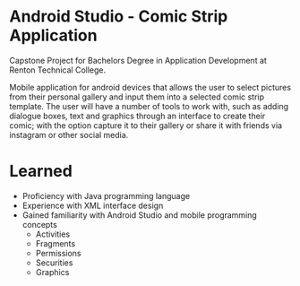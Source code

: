 # Android Studio - Comic Strip Application

Capstone Project for Bachelors Degree in Application Development at Renton Technical College. 

Mobile application for android devices that allows the user to select pictures from their personal gallery and input them into a selected comic strip template. The user will have a number of tools to work with, such as adding dialogue boxes, text and graphics through an interface to create their comic; with the option capture it to their gallery or share it with friends via instagram or other social media. 

# Learned
- Proficiency with Java programming language
- Experience with XML interface design
- Gained familiarity with Android Studio and mobile programming concepts
  - Activities
  - Fragments
  - Permissions
  - Securities
  - Graphics



